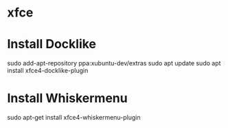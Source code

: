 # xfce
# Install Docklike
sudo add-apt-repository ppa:xubuntu-dev/extras
sudo apt update
sudo apt install xfce4-docklike-plugin

# Install Whiskermenu
sudo apt-get install xfce4-whiskermenu-plugin
